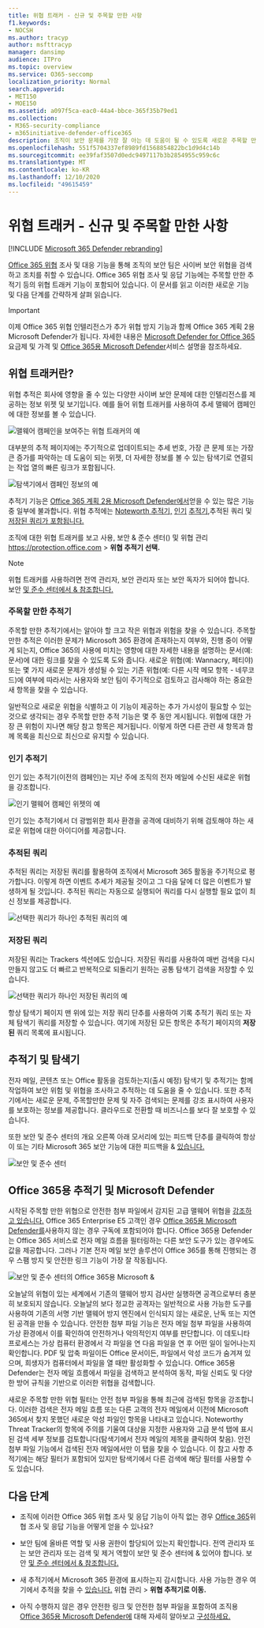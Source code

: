 ```yaml
---
title: 위협 트래커 - 신규 및 주목할 만한 사항
f1.keywords:
- NOCSH
ms.author: tracyp
author: msfttracyp
manager: dansimp
audience: ITPro
ms.topic: overview
ms.service: O365-seccomp
localization_priority: Normal
search.appverid:
- MET150
- MOE150
ms.assetid: a097f5ca-eac0-44a4-bbce-365f35b79ed1
ms.collection:
- M365-security-compliance
- m365initiative-defender-office365
description: 조직이 보안 문제를 가장 잘 아는 데 도움이 될 수 있도록 새로운 주목할 만한 추적을 포함하여 위협 트래커에 대해 자세히 알아보습니다.
ms.openlocfilehash: 551f5704337ef8989fd1568854822bc1d9d4c14b
ms.sourcegitcommit: ee39faf3507d0edc9497117b3b2854955c959c6c
ms.translationtype: MT
ms.contentlocale: ko-KR
ms.lasthandoff: 12/10/2020
ms.locfileid: "49615459"
---
```

# <a name="threat-trackers---new-and-noteworthy"></a>위협 트래커 - 신규 및 주목할 만한 사항

[!INCLUDE [Microsoft 365 Defender rebranding](../includes/microsoft-defender-for-office.md)]


[Office 365 위협](office-365-ti.md) 조사 및 대응 기능을 통해 조직의 보안 팀은 사이버 보안 위협을 검색하고 조치를 취할 수 있습니다. Office 365 위협 조사 및 응답 기능에는 주목할 만한 추적기 등의 위협 트래커 기능이 포함되어 있습니다. 이 문서를 읽고 이러한 새로운 기능 및 다음 단계를 간략하게 살펴 읽습니다.

> [!IMPORTANT]
> 이제 Office 365 위협 인텔리전스가 추가 위협 방지 기능과 함께 Office 365 계획 2용 Microsoft Defender가 됩니다. 자세한 내용은 [Microsoft Defender for Office 365](https://products.office.com/exchange/advance-threat-protection) 요금제 및 가격 및 [Office 365용 Microsoft Defender](https://docs.microsoft.com/office365/servicedescriptions/office-365-advanced-threat-protection-service-description)서비스 설명을 참조하세요.

## <a name="what-are-threat-trackers"></a>위협 트래커란?

위협 추적은 회사에 영향을 줄 수 있는 다양한 사이버 보안 문제에 대한 인텔리전스를 제공하는 정보 위젯 및 보기입니다. 예를 들어 위협 트래커를 사용하여 추세 맬웨어 캠페인에 대한 정보를 볼 수 있습니다.

![맬웨어 캠페인을 보여주는 위협 트래커의 예](../../media/a883b5ac-8e2b-469a-90e0-f8ad39bb63b7.png)

대부분의 추적 페이지에는 주기적으로 업데이트되는 추세 번호, 가장 큰 문제 또는 가장 큰 증가를 파악하는 데 도움이  되는 위젯, 더 자세한 정보를 볼 수 있는 탐색기로 연결되는 작업 열의 빠른 링크가 포함됩니다.

![탐색기에서 캠페인 정보의 예](../../media/e426f220-fdcb-4dd9-99a2-db97dbcf71d5.png)

추적기 기능은 [Office 365 계획 2용 Microsoft Defender에서](office-365-ti.md)얻을 수 있는 많은 기능 중 일부에 불과합니다. 위협 추적에는 [Noteworth 추적기,](#noteworthy-trackers) [인기](#trending-trackers) [추적기,](#tracked-queries)추적된 쿼리 및 [저장된 쿼리가 포함됩니다.](#saved-queries)

조직에 대한 위협 트래커를 보고 사용, 보안 & 준수 센터() 및 위협 관리 <https://protection.office.com>  \> **위협 추적기 선택.**

> [!NOTE]
> 위협 트래커를 사용하려면 전역 관리자, 보안 관리자 또는 보안 독자가 되어야 합니다. 보안 [및 준수 센터에서 & 참조합니다.](permissions-in-the-security-and-compliance-center.md)

### <a name="noteworthy-trackers"></a>주목할 만한 추적기

주목할 만한 추적기에서는 알아야 할 크고 작은 위협과 위험을 찾을 수 있습니다. 주목할 만한 추적은 이러한 문제가 Microsoft 365 환경에 존재하는지 여부와, 진행 중이 어떻게 되는지, Office 365의 사용에 미치는 영향에 대한 자세한 내용을 설명하는 문서(예: 문서)에 대한 링크를 찾을 수 있도록 도와 줍니다. 새로운 위협(예: Wannacry, 페티야) 또는 몇 가지 새로운 문제가 생성될 수 있는 기존 위협(예: 다른 시작 메모 항목 - 네무코드)에 여부에 따라서는 사용자와 보안 팀이 주기적으로 검토하고 검사해야 하는 중요한 새 항목을 찾을 수 있습니다.

일반적으로 새로운 위협을 식별하고 이 기능이 제공하는 추가 가시성이 필요할 수 있는 것으로 생각되는 경우 주목할 만한 추적 기능은 몇 주 동안 게시됩니다. 위협에 대한 가장 큰 위험이 지나면 해당 참고 항목은 제거됩니다. 이렇게 하면 다른 관련 새 항목과 함께 목록을 최신으로 최신으로 유지할 수 있습니다.

### <a name="trending-trackers"></a>인기 추적기

인기 있는 추적기(이전의 캠페인)는 지난 주에 조직의 전자 메일에 수신된 새로운 위협을 강조합니다.

![인기 맬웨어 캠페인 위젯의 예](../../media/d2ccc1a0-2a1d-4e36-99b5-6766c207772f.png)

인기 있는 추적기에서 더 광범위한 회사 환경을 공격에 대비하기 위해 검토해야 하는 새로운 위협에 대한 아이디어를 제공합니다.

### <a name="tracked-queries"></a>추적된 쿼리

추적된 쿼리는 저장된 쿼리를 활용하여 조직에서 Microsoft 365 활동을 주기적으로 평가합니다. 이렇게 하면 이벤트 추세가 제공될 것이고 그 다음 달에 더 많은 이벤트가 발생하게 될 것입니다. 추적된 쿼리는 자동으로 실행되어 쿼리를 다시 실행할 필요 없이 최신 정보를 제공합니다.

![선택한 쿼리가 하나인 추적된 쿼리의 예](../../media/0c556174-06eb-4ae5-b32a-5ff76b9e4f13.png)

### <a name="saved-queries"></a>저장된 쿼리

저장된 쿼리는 Trackers 섹션에도 있습니다. 저장된 쿼리를 사용하여 매번 검색을 다시 만들지 않고도 더 빠르고 반복적으로 되돌리기 원하는 공통 탐색기 검색을 저장할 수 있습니다.

![선택한 쿼리가 하나인 저장된 쿼리의 예](../../media/188cf3ff-58f1-41ea-81aa-76158d8f40c3.png)

항상 탐색기 페이지 맨 위에 있는 저장 쿼리 단추를 사용하여  기록 추적기 쿼리 또는 자체 탐색기 쿼리를 저장할 수 있습니다. 여기에 저장된 모든 항목은 추적기 페이지의 **저장된** 쿼리 목록에 표시됩니다.

## <a name="trackers-and-explorer"></a>추적기 및 탐색기

전자 메일, 콘텐츠 또는 Office 활동을 검토하는지(출시 예정) 탐색기 및 추적기는 함께 작업하여 보안 위험 및 위협을 조사하고 추적하는 데 도움을 줄 수 있습니다. 또한 추적기에서는 새로운 문제, 주목할만한 문제 및 자주 검색되는 문제를 강조 표시하여 사용자를 보호하는 정보를 제공합니다. 클라우드로 전환할 때 비즈니스를 보다 잘 보호할 수 있습니다.

또한 보안 및 준수 센터의 개요 오른쪽 아래 모서리에 있는 피드백 단추를 클릭하여 항상 이 또는 기타 Microsoft 365 보안 기능에 대한 피드백을 & [있습니다.](https://support.microsoft.com/office/a5f2fd18-b029-4257-b5a8-ae83e7768c85) 

![보안 및 준수 센터](../../media/86c330db-8132-4150-8475-220258fe04fb.png)

## <a name="trackers-and-microsoft-defender-for-office-365"></a>Office 365용 추적기 및 Microsoft Defender

시작된 주목할 만한 위협으로 안전한 첨부 파일에서 감지된 고급 맬웨어 위협을 [강조하고 있습니다.](atp-safe-attachments.md) Office 365 Enterprise E5 고객인 경우 [Office 365용 Microsoft Defender를](office-365-atp.md)사용하지 않는 경우 구독에 포함되어야 합니다. Office 365용 Defender는 Office 365 서비스로 전자 메일 흐름을 필터링하는 다른 보안 도구가 있는 경우에도 값을 제공합니다. 그러나 기본 전자 [](atp-safe-links.md) 메일 보안 솔루션이 Office 365를 통해 진행되는 경우 스팸 방지 및 안전한 링크 기능이 가장 잘 작동됩니다.

![보안 및 준수 센터의 Office 365용 Microsoft &](../../media/cee70d07-f0c1-459b-843c-2d10c253349f.png)

오늘날의 위협이 있는 세계에서 기존의 맬웨어 방지 검사만 실행하면 공격으로부터 충분히 보호되지 않습니다. 오늘날의 보다 정교한 공격자는 일반적으로 사용 가능한 도구를 사용하여 기존의 서명 기반 맬웨어 방지 엔진에서 인식되지 않는 새로운, 난독 또는 지연된 공격을 만들 수 있습니다. 안전한 첨부 파일 기능은 전자 메일 첨부 파일을 사용하여 가상 환경에서 이를 확인하여 안전하거나 악의적인지 여부를 판단합니다. 이 데토니타 프로세스는 가상 컴퓨터 환경에서 각 파일을 연 다음 파일을 연 후 어떤 일이 일어나는지 확인합니다. PDF 및 압축 파일이든 Office 문서이든, 파일에서 악성 코드가 숨겨져 있으며, 희생자가 컴퓨터에서 파일을 열 때만 활성화할 수 있습니다. Office 365용 Defender는 전자 메일 흐름에서 파일을 검색하고 분석하여 동작, 파일 신뢰도 및 다양한 방어 규칙을 기반으로 이러한 위협을 검색합니다.

새로운 주목할 만한 위협 필터는 안전 첨부 파일을 통해 최근에 검색된 항목을 강조합니다. 이러한 검색은 전자 메일 흐름 또는 다른 고객의 전자 메일에서 이전에 Microsoft 365에서 찾지 못했던 새로운 악성 파일인 항목을 나타내고 있습니다. Noteworthy Threat Tracker의 항목에 주의를 기울여 대상을 지정한 사용자와 고급 분석 탭에 표시된 검색 세부 정보를 검토합니다(탐색기에서 전자 메일의 제목을 클릭하여 찾음). 안전 첨부 파일 기능에서 검색된 전자 메일에서만 이 탭을 찾을 수 있습니다. 이 참고 사항 추적기에는 해당 필터가 포함되어 있지만 탐색기에서 다른 검색에 해당 필터를 사용할 수도 있습니다.

## <a name="next-steps"></a>다음 단계

- 조직에 이러한 Office 365 위협 조사 및 응답 기능이 아직 없는 경우 [Office 365](office-365-ti.md)위협 조사 및 응답 기능을 어떻게 얻을 수 있나요?

- 보안 팀에 올바른 역할 및 사용 권한이 할당되어 있는지 확인합니다. 전역 관리자 또는 보안 관리자 또는 검색 및 제거 역할이 보안 및 준수 센터에 & 있어야 합니다. 보안 [및 준수 센터에서 & 참조합니다.](permissions-in-the-security-and-compliance-center.md)

- 새 추적기에서 Microsoft 365 환경에 표시하는지 감시합니다. 사용 가능한 경우 여기에서 추적을 찾을 수 [있습니다.](https://protection.office.com/) 위협  관리 \> **위협 추적기로 이동.**

- 아직 수행하지 않은 경우 안전한 링크 및 안전한 첨부 파일을 포함하여 조직용 [Office 365용 Microsoft Defender에](office-365-atp.md) 대해 자세히 알아보고 [구성하세요.](atp-safe-attachments.md) [](atp-safe-links.md)
